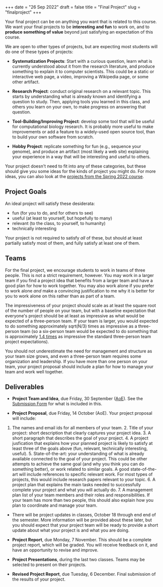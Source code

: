 +++
date = "26 Sep 2022"
draft = false
title = "Final Project"
slug = "finalproject"
+++

Your final project can be on anything you want that is related to this
course. We want your final projects to be **interesting and fun** to
work on, and to **produce something of value** beyond just satisfying
an expectation of this course.

We are open to other types of projects, but are expecting most
students will do one of these types of projects:

- **Systematization Projects**: Start with a curious question, learn
what is currently understood about it from the research literature,
and produce something to explain it to computer scientists. This could
be a static or interactive web page, a video, improving a Wikipedia
page, or some other artifact.

- **Research Project**: conduct original research on a relevant
    topic. This starts by understanding what is already known and
    identifying a question to study. Then, applying tools you learned
    in this class, and others you learn on your own, to make progress
    on answering that question.

- **Tool-Building/Improving Project**: develop some tool that will be
    useful for computational biology research. It is probably more
    useful to make improvements or add a feature to a widely-used open
    source tool, than to build your own software from scratch.

- **Hobby Project**: replicate something for fun (e.g., sequence your
genome), and produce an artifact (most likely a web site) explaining
your experience in a way that will be interesting and useful to
others.

Your project doesn't need to fit into any of these categories, but
these should give you some ideas for the kinds of project you might
do. For more ideas, you can also look at the [projects from the Spring
2022 course](https://computingbiology.github.io/s22/finalprojects/).

## Project Goals

An ideal project will satisfy these desiderata:

- fun (for you to do, and for others to see)
- useful (at least to yourself, but hopefully to many)
- relevant (to the class, to yourself, to humanity)
- technically interesting

Your project is not required to satisfy _all_ of these, but should at
least partially satisfy most of them, and fully satisfy at least one
of them.

## Teams

For the final project, we encourage students to work in teams of three
people. This is not a strict requirement, however. You may work in a
larger team if you find a project idea that benefits from a larger
team and have a good plan for how to work together. You may also work
alone if you prefer to work alone _and_ make a convincing
justification to me why it is better for you to work alone on this
rather than as part of a team.

The impressiveness of your project should scale as at least the square
root of the number of people on your team, but with a baseline
expectation that everyone's project should be at least as impressive
as what would be expected of a three-person team. If your team is
larger, you would expected to do something approximately sqrt(N/3)
times as impressive as a three-person team (so a six-person team would
be expected to do something that is approximately [1.4
times](https://www.wolframalpha.com/input?i=sqrt%286%2F3%29) as
impressive the standard three-person team project expectations).

You should not underestimate the need for management and structure as
your team size grows, and even a three-person team requires some
organization and leadership. If you have more than one person on your
team, your project proposal should include a plan for how to manage
your team and work well together.

## Deliverables

- **Project Team and Idea**, due Friday, 30 September ([AoE](https://en.wikipedia.org/wiki/Anywhere_on_Earth)). See the [Submission Form](https://forms.gle/bu5P7dMipRnnZEG49) for what is included in this.

- **Project Proposal**, due Friday, 14 October (AoE). Your project proposal will include:

1. The names and email ids for all members of your team.
   2. Title of your project: short description that clearly captures your
project idea.
   3. A short paragraph that describes the goal of your project.
   4. A project jusfication that explains how your planned project is likely to satisfy at least three of the goals above (fun, relevant, technically interesting, useful).
   5. State-of-the-art: your understanding of what is already available connected to the goal of your project. This could be other attempts to achieve the same goal (and why you think you can do something better), or work related to similar goals. A good state-of-the-art will include references to specific relevant work. For most types of projects, this would include research papers relevant to your topic.
   6. A project plan that explains the main tasks needed to successfully complete your project and what you will actually do.
   7. A management plan list of your team members and their roles and
responsibilities. If your team has more than two people, this should
also explain how you plan to coordinate and manage your team.

- There will be project updates in classes, October 18 through end end
  of the semester. More information will be provided about these
  later, but you should expect that your project team will be ready to
  provide a short update about what your project is and what you are
  doing.

- **Project Report**, due Monday, 7 November. This should be a
    complete project report, which will be graded. You will receive
    feedback on it, and have an opportunity to revise and improve.

- **Project Presentations**, during the last two classes. Teams may be
    selected to present on their projects.

- **Revised Project Report**, due Tuesday, 6 December. Final
    submission of the results of your project.

